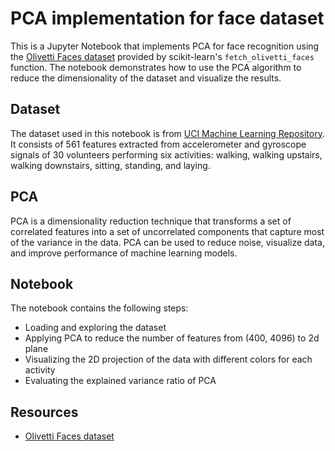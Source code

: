 # PCA implementation for face dataset

This is a Jupyter Notebook that implements PCA for face recognition using the [Olivetti Faces dataset](https://scikit-learn.org/0.19/datasets/olivetti_faces.html) provided by scikit-learn's `fetch_olivetti_faces` function. The notebook demonstrates how to use the PCA algorithm to reduce the dimensionality of the dataset and visualize the results.

## Dataset

The dataset used in this notebook is from [UCI Machine Learning Repository](https://archive.ics.uci.edu/ml/datasets/Human+Activity+Recognition+Using+Smartphones). It consists of 561 features extracted from accelerometer and gyroscope signals of 30 volunteers performing six activities: walking, walking upstairs, walking downstairs, sitting, standing, and laying.

## PCA

PCA is a dimensionality reduction technique that transforms a set of correlated features into a set of uncorrelated components that capture most of the variance in the data. PCA can be used to reduce noise, visualize data, and improve performance of machine learning models.

## Notebook

The notebook contains the following steps:

- Loading and exploring the dataset
- Applying PCA to reduce the number of features from (400, 4096) to 2d plane
- Visualizing the 2D projection of the data with different colors for each activity
- Evaluating the explained variance ratio of PCA

## Resources
- [Olivetti Faces dataset](https://scikit-learn.org/0.19/datasets/olivetti_faces.html)
